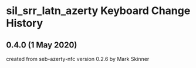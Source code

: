 sil_srr_latn_azerty Keyboard Change History
===========================================

0.4.0 (1 May 2020)
------------------------
created from seb-azerty-nfc version 0.2.6 by Mark Skinner